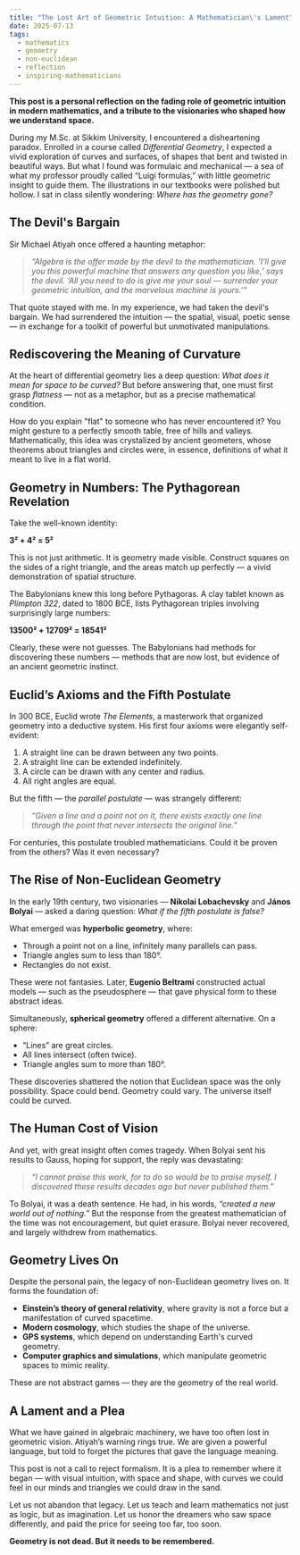 ```yaml
---
title: "The Lost Art of Geometric Intuition: A Mathematician\'s Lament"
date: 2025-07-13
tags:
  - mathematics
  - geometry
  - non-euclidean
  - reflection
  - inspiring-mathematicians
---
```


**This post is a personal reflection on the fading role of geometric intuition in modern mathematics, and a tribute to the visionaries who shaped how we understand space.**

During my M.Sc. at Sikkim University, I encountered a disheartening paradox. Enrolled in a course called *Differential Geometry*, I expected a vivid exploration of curves and surfaces, of shapes that bent and twisted in beautiful ways. But what I found was formulaic and mechanical — a sea of what my professor proudly called “Luigi formulas,” with little geometric insight to guide them. The illustrations in our textbooks were polished but hollow. I sat in class silently wondering: *Where has the geometry gone?*

## The Devil's Bargain

Sir Michael Atiyah once offered a haunting metaphor:

> *“Algebra is the offer made by the devil to the mathematician. ‘I'll give you this powerful machine that answers any question you like,’ says the devil. ‘All you need to do is give me your soul — surrender your geometric intuition, and the marvelous machine is yours.’”*

That quote stayed with me. In my experience, we had taken the devil's bargain. We had surrendered the intuition — the spatial, visual, poetic sense — in exchange for a toolkit of powerful but unmotivated manipulations.

## Rediscovering the Meaning of Curvature

At the heart of differential geometry lies a deep question: *What does it mean for space to be curved?* But before answering that, one must first grasp *flatness* — not as a metaphor, but as a precise mathematical condition.

How do you explain "flat" to someone who has never encountered it? You might gesture to a perfectly smooth table, free of hills and valleys. Mathematically, this idea was crystalized by ancient geometers, whose theorems about triangles and circles were, in essence, definitions of what it meant to live in a flat world.

## Geometry in Numbers: The Pythagorean Revelation

Take the well-known identity:

**3² + 4² = 5²**

This is not just arithmetic. It is geometry made visible. Construct squares on the sides of a right triangle, and the areas match up perfectly — a vivid demonstration of spatial structure.

The Babylonians knew this long before Pythagoras. A clay tablet known as *Plimpton 322*, dated to 1800 BCE, lists Pythagorean triples involving surprisingly large numbers:

**13500² + 12709² = 18541²**

Clearly, these were not guesses. The Babylonians had methods for discovering these numbers — methods that are now lost, but evidence of an ancient geometric instinct.

## Euclid’s Axioms and the Fifth Postulate

In 300 BCE, Euclid wrote *The Elements*, a masterwork that organized geometry into a deductive system. His first four axioms were elegantly self-evident:

1. A straight line can be drawn between any two points.  
2. A straight line can be extended indefinitely.  
3. A circle can be drawn with any center and radius.  
4. All right angles are equal.

But the fifth — the *parallel postulate* — was strangely different:

> *“Given a line and a point not on it, there exists exactly one line through the point that never intersects the original line.”*

For centuries, this postulate troubled mathematicians. Could it be proven from the others? Was it even necessary?

## The Rise of Non-Euclidean Geometry

In the early 19th century, two visionaries — **Nikolai Lobachevsky** and **János Bolyai** — asked a daring question: *What if the fifth postulate is false?*

What emerged was **hyperbolic geometry**, where:

- Through a point not on a line, infinitely many parallels can pass.  
- Triangle angles sum to less than 180°.  
- Rectangles do not exist.

These were not fantasies. Later, **Eugenio Beltrami** constructed actual models — such as the pseudosphere — that gave physical form to these abstract ideas.

Simultaneously, **spherical geometry** offered a different alternative. On a sphere:

- “Lines” are great circles.  
- All lines intersect (often twice).  
- Triangle angles sum to more than 180°.

These discoveries shattered the notion that Euclidean space was the only possibility. Space could bend. Geometry could vary. The universe itself could be curved.

## The Human Cost of Vision

And yet, with great insight often comes tragedy. When Bolyai sent his results to Gauss, hoping for support, the reply was devastating:

> *“I cannot praise this work, for to do so would be to praise myself. I discovered these results decades ago but never published them.”*

To Bolyai, it was a death sentence. He had, in his words, *“created a new world out of nothing.”* But the response from the greatest mathematician of the time was not encouragement, but quiet erasure. Bolyai never recovered, and largely withdrew from mathematics.

## Geometry Lives On

Despite the personal pain, the legacy of non-Euclidean geometry lives on. It forms the foundation of:

- **Einstein’s theory of general relativity**, where gravity is not a force but a manifestation of curved spacetime.  
- **Modern cosmology**, which studies the shape of the universe.  
- **GPS systems**, which depend on understanding Earth's curved geometry.  
- **Computer graphics and simulations**, which manipulate geometric spaces to mimic reality.

These are not abstract games — they are the geometry of the real world.

## A Lament and a Plea

What we have gained in algebraic machinery, we have too often lost in geometric vision. Atiyah’s warning rings true. We are given a powerful language, but told to forget the pictures that gave the language meaning.

This post is not a call to reject formalism. It is a plea to remember where it began — with visual intuition, with space and shape, with curves we could feel in our minds and triangles we could draw in the sand.

Let us not abandon that legacy. Let us teach and learn mathematics not just as logic, but as imagination. Let us honor the dreamers who saw space differently, and paid the price for seeing too far, too soon.

**Geometry is not dead. But it needs to be remembered.**
